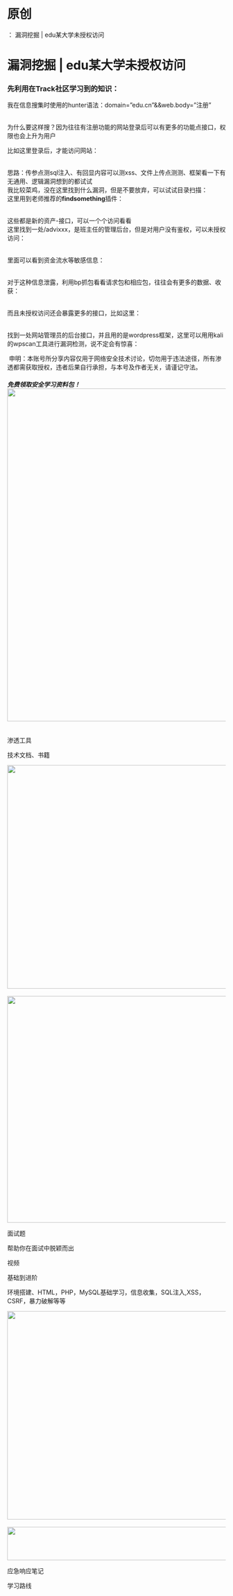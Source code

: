 # 原创
：  漏洞挖掘 | edu某大学未授权访问

# 漏洞挖掘 | edu某大学未授权访问

### 先利用在Track社区学习到的知识：

我在信息搜集时使用的hunter语法：domain=”edu.cn”&amp;&amp;web.body=”注册”

<br/> 为什么要这样搜？因为往往有注册功能的网站登录后可以有更多的功能点接口，权限也会上升为用户

比如这里登录后，才能访问网站：

<br/> 思路：传参点测sql注入、有回显内容可以测xss、文件上传点测测、框架看一下有无通用、逻辑漏洞想到的都试试<br/> 我比较菜鸡，没在这里找到什么漏洞，但是不要放弃，可以试试目录扫描：<br/> 这里用到老师推荐的**findsomething**插件：

<br/> 这些都是新的资产-接口，可以一个个访问看看<br/> 这里找到一处/advixxx，是班主任的管理后台，但是对用户没有鉴权，可以未授权访问：

<br/> 里面可以看到资金流水等敏感信息：

<br/> 对于这种信息泄露，利用bp抓包看看请求包和相应包，往往会有更多的数据、收获：

<br/> 而且未授权访问还会暴露更多的接口，比如这里：

<br/> 找到一处网站管理员的后台接口，并且用的是wordpress框架，这里可以用用kali的wpscan工具进行漏洞检测，说不定会有惊喜：

 申明：本账号所分享内容仅用于网络安全技术讨论，切勿用于违法途径，所有渗透都需获取授权，违者后果自行承担，与本号及作者无关，请谨记守法。

###### **免费领取安全学习资料包！**<img alt="" height="768" src="https://img-blog.csdnimg.cn/direct/2f74894cf8e04b7f87d9716681f6e26b.png" width="1024"/>

渗透工具

技术文档、书籍

<img alt="" height="516" src="https://img-blog.csdnimg.cn/direct/5b4209eac3784bd18f5e1cd6a5157e4e.png" width="852"/> <img alt="" height="523" src="https://img-blog.csdnimg.cn/direct/4a89b0c2a52a4f569a970e55dcbac0b4.png" width="856"/>

面试题

帮助你在面试中脱颖而出

视频

基础到进阶

环境搭建、HTML，PHP，MySQL基础学习，信息收集，SQL注入,XSS，CSRF，暴力破解等等

<img alt="" height="481" src="https://img-blog.csdnimg.cn/direct/4f211474c8ab4a5a910884e1d3423310.png" width="694"/> <img alt="" height="77" src="https://img-blog.csdnimg.cn/direct/54c2816350ae4bf787d1c6eec0d4e837.png" width="665"/>

应急响应笔记

学习路线
